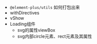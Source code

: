 - `@element-plus/utils` 如何打包出来
- withDirectives
- vShow
- Loading组件
  - svg的属性viewBox
  - svg内部circle元素、rect元素及其属性